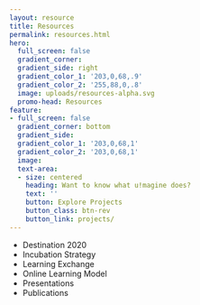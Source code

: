 ```yaml
---
layout: resource
title: Resources
permalink: resources.html
hero:
  full_screen: false
  gradient_corner:
  gradient_side: right
  gradient_color_1: '203,0,68,.9'
  gradient_color_2: '255,88,0,.8'
  image: uploads/resources-alpha.svg
  promo-head: Resources
feature:
- full_screen: false
  gradient_corner: bottom
  gradient_side:
  gradient_color_1: '203,0,68,1'
  gradient_color_2: '203,0,68,1'
  image:
  text-area:
  - size: centered
    heading: Want to know what u!magine does?
    text: ''
    button: Explore Projects
    button_class: btn-rev
    button_link: projects/
---
```



- Destination 2020
- Incubation Strategy
- Learning Exchange
- Online Learning Model
- Presentations
- Publications
